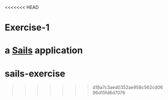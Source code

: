 <<<<<<< HEAD
# Exercise-1

a [Sails](http://sailsjs.org) application
=======
sails-exercise
==============
>>>>>>> d18a7c3aed0352ae958c562cd0696d15fd6d7076

